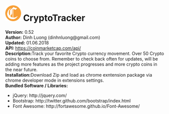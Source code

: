 <html>
    <head>
    </head>
    <body>
        <h1><img src="/images/cryptocoin.png" style="width: 50px; height: 50px"> CryptoTracker</h1>
        <div><b>Version:</b> 0.52</div>
        <div><b>Author:</b> Dinh Luong (dinhnluong@gmail.com)</div>
        <div><b>Updated:</b> 01.06.2018</div>
        <div><b>API: </b><a href="https://coinmarketcap.com/api/" target="blank">https://coinmarketcap.com/api/</a></div>
        <div><b>Description:</b>Track your favorite Crypto currency movement. Over 50 Crypto coins to choose from. Remember to check back often for updates, will be adding more features as the project progresses and more crypto coins in the near future. </div>
        <div><b>Installation:</b>Download Zip and load as chrome exntension package via chrome developer mode in extensions settings. </div>
        <div><b>Bundled Software / Libraries:</b></div>  
                 <div>
            <ul>
                <li>jQuery: http://jquery.com/</li>
                <li>Bootstrap: http://twitter.github.com/bootstrap/index.html</li>
                <li>Font Awesome: http://fortawesome.github.io/Font-Awesome/</li>
            </ul>
        </div>
   </body>
</html>
